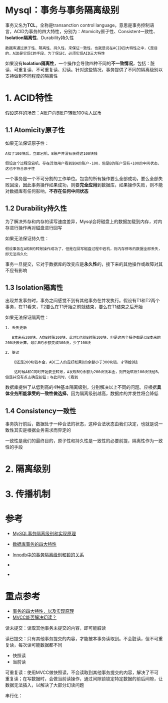 # Mysql：事务与事务隔离级别

事务又名为**TCL**，全称是transanction control language，意思是事务控制语言，ACID为事务的四大特性，分别为：Atomicity原子性、Consistent一致性、**Isolation隔离性**、Durability持久性

    数据库通过原子性、隔离性、持久性，来保证一致性，也就是说在ACID四大特性之中，C是目的，AID是实现C的手段，为了保证C，必须实现AID三大特性

如果没有**Isolation隔离性**，一个操作会导致四种不同的**不一致情况**，包括：脏读、可重复读、不可重复读、幻读。针对这些情况，事务提供了不同的隔离级别以支持做到不同程度的隔离性

# **1. ACID特性**

假设这样的场景：A账户向B账户转账100块人民币

## **1.1 Atomicity原子性**

如果无法保证原子性：

    A扣了100块后，立即宕机，B账户并没有获得这100块钱
    
    假设这个过程没宕机，存在其他用户看到到A的账户-100，但是B的账户没有+100的中间状态，这也不符合原子性

一个事务是一个不可分割的工作单位。包含的所有操作要么全部成功，要么全部失败回滚，因此事务操作如果成功，则要**完全应用**到数据库，如果操作失败，则不能对数据库有任何影响，**不存在任何中间状态**

## **1.2 Durability持久性**

为了解决外存和内存的读写速度差异，Mysql会将磁盘上的数据加载到内存，对内存进行操作再对磁盘进行回写

如果无法保证持久性：
    
    假设事务在A和B的转账操作成功了，但是在回写磁盘过程中宕机，则内存修改的数据全部丢失，即无法持久化

事务一旦提交，它对于数据库的改变应是**永久性**的，接下来的其他操作或故障对其不应有影响

## **1.3 Isolation隔离性**

出现并发事务时，事务之间感觉不到有其他事务在并发执行。假设有T1和T2两个事务，在T1看来，T2要么在T1开始之前就结束，要么在T1结束之后开始

如果无法保证隔离性：

    1. 丢失更新

       B本来有200块，A向B转账100块，此时C也给B转账100块，但是这两个操作都是以B本来的200块做计算，最后B的余额变成300块，少了100块

    2. 脏读

        B还是200块钱本金，ABC三人约定好如果B的余额小于300块钱，才转给B钱

        这时候A和C同时开始要去转账，A发现B的余额为200块钱本金，则开始转账100块钱给B，但是并没有点击确定按钮；与此同时，C看到


数据库提供了从低到高的4种基本隔离级别，分别解决以上不同的问题。应根据**具体业务所能承受的一致性做选择**，因为隔离级别越高，数据库的并发性将会降低

## **1.4 Consistency一致性**

事务执行前后，数据处于一种合法的状态，这种合法状态由我们决定，也就是说一致性其实是根据业务需求而界定的

一致性是我们的最终目的，原子性和持久性是一致性的必要前提，隔离性作为一致性的手段

# **2. 隔离级别**

# **3. 传播机制**

# 参考
- [MySQL事务隔离级别和实现原理](https://zhuanlan.zhihu.com/p/117476959)
- [数据库事务的四大特性](https://www.cnblogs.com/fjdingsd/p/5273008.html)

- [Innodb中的事务隔离级别和锁的关系](https://tech.meituan.com/2014/08/20/innodb-lock.html)
- [](http://blog.itpub.net/31559358/viewspace-2221931/)

- [](https://www.jianshu.com/p/bf862c37c4c9)

# 重点参考
- [事务的四大特性，以及实现原理](https://blog.csdn.net/star1210644725/article/details/96829608)
- [MVCC能否解决幻读？](https://blog.csdn.net/qq_35590091/article/details/107734005)

读未提交：读取其他事务未提交的内容，即可能脏读

读已提交：只有其他事务提交的内容，才能被本事务读取到。不会脏读，但不可重复读，每次读可能数据都不同

- 快照读
- 当前读

可重复读：使用MVCC做快照读，不会读取到其他事务提交的内容，解决了不可重复读；在写数据时，会做当前读操作，通过间隙锁锁定特定数据的前后间隙，让数据无法插入，以解决了大部分幻读问题

串行化：